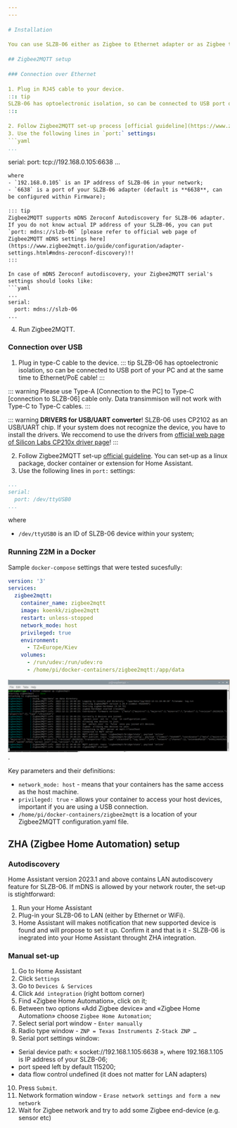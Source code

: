 ```yaml
---
---

# Installation

You can use SLZB-06 either as Zigbee to Ethernet adapter or as Zigbee to USB adapter. Depending on the type you are going to use, you can connect you device.

## Zigbee2MQTT setup

### Connection over Ethernet

1. Plug in RJ45 cable to your device. 
::: tip
SLZB-06 has optoelectronic isolation, so can be connected to USB port of your PC and at the same time to Ethernet/PoE cable!
:::

2. Follow Zigbee2MQTT set-up process [official guideline](https://www.zigbee2mqtt.io/guide/configuration/adapter-settings.html). You can set-up as a linux package, docker container or extension for Home Assistant. 
3. Use the following lines in `port:` settings:
```yaml
...
```

serial:
  port: tcp://192.168.0.105:6638
...
```
where 
- `192.168.0.105` is an IP address of SLZB-06 in your network;
- `6638` is a port of your SLZB-06 adapter (default is **6638**, can be configured within Firmware);

::: tip
Zigbee2MQTT supports mDNS Zeroconf Autodiscovery for SLZB-06 adapter. If you do not know actual IP address of your SLZB-06, you can put `port: mdns://slzb-06` [please refer to official web page of Zigbee2MQTT mDNS settings here](https://www.zigbee2mqtt.io/guide/configuration/adapter-settings.html#mdns-zeroconf-discovery)!!
:::  

In case of mDNS Zeroconf autodiscovery, your Zigbee2MQTT serial's settings should looks like:
```yaml
...
serial:
  port: mdns://slzb-06
...
```

4. Run Zigbee2MQTT.  


### Connection over USB

1. Plug in type-C cable to the device.
::: tip
SLZB-06 has optoelectronic isolation, so can be connected to USB port of your PC and at the same time to Ethernet/PoE cable!
:::  

::: warning
Please use Type-A [Connection to the PC] to Type-C [connection to SLZB-06] cable only. Data transimmison will not work with Type-C to Type-C cables.
:::  

::: warning
**DRIVERS for USB/UART converter**! SLZB-06 uses CP2102 as an USB/UART chip. If your system does not recognize the device, you have to install the drivers. We reccomend to use the drivers from [official web page of Silicon Labs CP210x driver page](https://www.silabs.com/developers/usb-to-uart-bridge-vcp-drivers?tab=downloads)!
:::

2. Follow Zigbee2MQTT set-up [official guideline](https://www.zigbee2mqtt.io/guide/configuration/adapter-settings.html). You can set-up as a linux package, docker container or extension for Home Assistant. 
3. Use the following lines in `port:` settings:
```yaml
...
serial:
  port: /dev/ttyUSB0
...
```
where 
- `/dev/ttyUSB0` is an ID of SLZB-06 device within your system;

### Running Z2M in a Docker
Sample `docker-compose` settings that were tested sucesfully:
```yaml
version: '3'
services:
  zigbee2mqtt:
    container_name: zigbee2mqtt
    image: koenkk/zigbee2mqtt
    restart: unless-stopped
    network_mode: host
    privileged: true
    environment:
      - TZ=Europe/Kiev
    volumes:
      - /run/udev:/run/udev:ro
      - /home/pi/docker-containers/zigbee2mqtt:/app/data
```
<img src="../../images/installation/z2m-docker-screenshot.png" title="SLZB-06 Zigbee2MQTT in Docker" class="img-fluid" />.  

Key parameters and their definitions:
- `network_mode: host` - means that your containers has the same access as the host machine. 
- `privileged: true` - allows your container to access your host devices, important if you are using a USB connection.
- `/home/pi/docker-containers/zigbee2mqtt` is a location of your Zigbee2MQTT configuration.yaml file.

## ZHA (Zigbee Home Automation) setup
### Autodiscovery
Home Assistant version 2023.1 and above contains LAN autodiscovery feature for SLZB-06. If mDNS is allowed by your network router, the set-up is stightforward:
1. Run your Home Assistant
2. Plug-in your SLZB-06 to LAN (either by Ethernet or WiFi).
3. Home Assistant will makes notification that new supported device is found and will propose to set it up. Confirm it and that is it - SLZB-06 is inegrated into your Home Assistant throught ZHA integration.

### Manual set-up
1. Go to Home Assistant
2. Click `Settings`
3. Go to `Devices & Services`
4. Click `Add integration` (right bottom corner)
5. Find «Zigbee Home Automation», click on it;
6. Between two options «Add Zigbee device» and «Zigbee Home Automation» choose `Zigbee Home Automation`;
7. Select serial port window - `Enter manually`
8. Radio type window - `ZNP = Texas Instruments Z-Stack ZNP … `
9. Serial port settings window:
- Serial device path: « socket://192.168.1.105:6638 », where 192.168.1.105 is IP address of your SLZB-06;
- port speed left by default 115200;
- data flow control undefined (it does not matter for LAN adapters)
10. Press `Submit`.
11. Network formation window - `Erase network settings and form a new network`
12. Wait for Zigbee network and try to add some Zigbee end-device (e.g. sensor etc)
